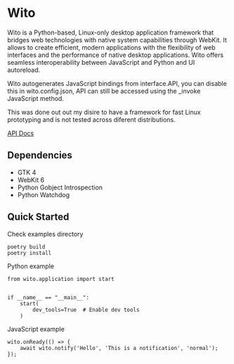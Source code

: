 # Wito

Wito is a Python-based, Linux-only desktop application framework that bridges web technologies with native system capabilities through WebKit. It allows to create efficient, modern applications with the flexibility of web interfaces and the performance of native desktop applications. Wito offers seamless interoperability between JavaScript and Python and UI autoreload. 

Wito autogenerates JavaScript bindings from interface.API, you can disable this in wito.config.json, API can still be accessed using the _invoke JavaScript method.

This was done out out my disire to have a framework for fast Linux prototyping and is not tested across diferent distributions.

[API Docs](https://codesardine.github.io/wito/)

## Dependencies
* GTK 4
* WebKit 6
* Python Gobject Introspection
* Python Watchdog

## Quick Started
Check examples directory

```
poetry build
poetry install

```

Python example

```
from wito.application import start


if __name__ == "__main__":
    start(
        dev_tools=True  # Enable dev tools 
    )
```

JavaScript example

```
wito.onReady(() => {
    await wito.notify('Hello', 'This is a notification', 'normal');    
});
```